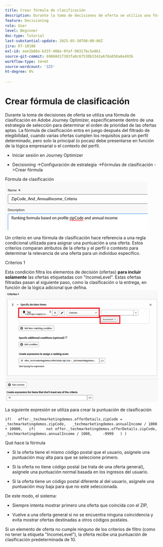 ```yaml
---
title: Crear fórmula de clasificación
description: Durante la toma de decisiones de oferta se utiliza una fórmula de clasificación en Adobe Journey Optimizer, específicamente dentro de una estrategia de selección para determinar el orden de prioridad de las ofertas aptas.
feature: Decisioning
role: User
level: Beginner
doc-type: Tutorial
last-substantial-update: 2025-05-30T00:00:00Z
jira: KT-18188
exl-id: eee1b86e-b33f-408e-9faf-90317bc5e861
source-git-commit: 69868d1f303fa0c67530b3343a678a850a8e493b
workflow-type: tm+mt
source-wordcount: '325'
ht-degree: 0%

---
```


# Crear fórmula de clasificación

Durante la toma de decisiones de oferta se utiliza una fórmula de clasificación en Adobe Journey Optimizer, específicamente dentro de una estrategia de selección para determinar el orden de prioridad de las ofertas aptas. La fórmula de clasificación entra en juego después del filtrado de elegibilidad, cuando varias ofertas cumplen los requisitos para un perfil determinado, pero solo la principal (o pocas) debe presentarse en función de la lógica empresarial o el contexto del perfil.

* Iniciar sesión en Journey Optimizer

* Decisioning ->Configuración de estrategia ->Fórmulas de clasificación ->Crear fórmula

Fórmula de clasificación
![nombre_descripción](assets/formuala-ranking.png)

Un criterio en una fórmula de clasificación hace referencia a una regla condicional utilizada para asignar una puntuación a una oferta. Estos criterios comparan atributos de la oferta y el perfil o contexto para determinar la relevancia de una oferta para un individuo específico.



Criterios 1

Esta condición filtra los elementos de decisión (ofertas) **para incluir solamente** las ofertas etiquetadas con &quot;IncomeLevel&quot;.
Estas ofertas filtradas pasan al siguiente paso, como la clasificación o la entrega, en función de la lógica adicional que defina.
![criterio_uno](assets/income-related-formula.png)


La siguiente expresión se utiliza para crear la puntuación de clasificación

```pql
if(   offer._techmarketingdemos.offerDetails.zipCode = _techmarketingdemos.zipCode,   _techmarketingdemos.annualIncome / 1000 + 10000,   if(     not offer._techmarketingdemos.offerDetails.zipCode,     _techmarketingdemos.annualIncome / 1000,     -9999   ) )
```

Qué hace la fórmula

* Si la oferta tiene el mismo código postal que el usuario, asígnele una puntuación muy alta para que se seleccione primero.

* Si la oferta no tiene código postal (se trata de una oferta general), asígnele una puntuación normal basada en los ingresos del usuario.

* Si la oferta tiene un código postal diferente al del usuario, asígnele una puntuación muy baja para que no esté seleccionada.

De este modo, el sistema:

* Siempre intenta mostrar primero una oferta que coincida con el ZIP,

* Vuelve a una oferta general si no se encuentra ninguna coincidencia y evita mostrar ofertas destinadas a otros códigos postales.


Si un elemento de oferta no cumple ninguno de los criterios de filtro (como no tener la etiqueta &quot;IncomeLevel&quot;), la oferta recibe una puntuación de clasificación predeterminada de 10.




